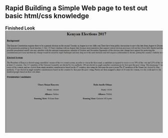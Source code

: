 ## Rapid Building a Simple Web page to test out basic html/css knowledge

**Finished Look**
![lesson-101.png](https://github.com/valdadyne/coding-101/blob/master/lesson-1/lesson-101.png "Lesson-101")
